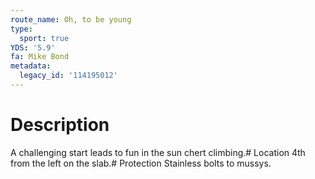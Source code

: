 ```yaml
---
route_name: Oh, to be young
type:
  sport: true
YDS: '5.9'
fa: Mike Bond
metadata:
  legacy_id: '114195012'
---
```

# Description
A challenging start leads to fun in the sun chert climbing.# Location
4th from the left on the slab.# Protection
Stainless bolts to mussys.